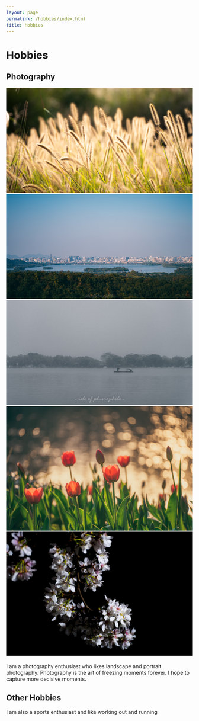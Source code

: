 ```yaml
---
layout: page
permalink: /hobbies/index.html
title: Hobbies
---
```


# Hobbies

## Photography

<div class="third">
<img src="/images/hobby/DSC00801.jpg">
<img src="/images/hobby/DSC00998.jpg">
<img src="/images/hobby/DSC04853.jpg">
<img src="/images/hobby/DSC09007.jpg">
<img src="/images/hobby/DSC09135.jpg">
</div>
<br>I am a photography enthusiast who likes landscape and portrait photography. Photography is the art of freezing moments forever. I hope to capture more decisive moments.



## Other Hobbies

I am also a sports enthusiast and like working out  and running

